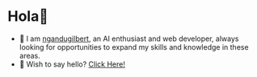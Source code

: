 # Hola👋
- 🤖 I am [ngandugilbert](https://github.com/ngandugilbert/ngandugilbert), an AI enthusiast and web developer, always looking for opportunities to expand my skills and knowledge in these areas.
- 👀 Wish to say hello? [Click Here!](mailto:ngandugilbert18@gmail.com) 


<!---
ngandugilbert/ngandugilbert is a ✨ special ✨ repository because its `README.md` (this file) appears on your GitHub profile.
You can click the Preview link to take a look at your changes.
--->
